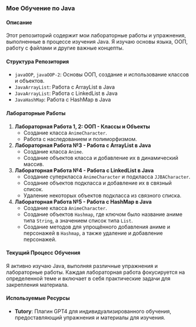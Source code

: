 ### Мое Обучение по Java

#### Описание
Этот репозиторий содержит мои лабораторные работы и упражнения, выполненные в процессе изучения Java. Я изучаю основы языка, ООП, работу с файлами и другие важные концепты.

#### Структура Репозитория
- `javaOOP`, `javaOOP-2`: Основы ООП, создание и использование классов и объектов.
- `JavaArrayList`: Работа с ArrayList в Java
- `JavaArrayList`: Работа с LinkedList в Java
- `JavaHashMap`: Работа с HashMap в Java

#### Лабораторные Работы
1. **Лабораторная Работа 1, 2: ООП - Классы и Объекты**
    - Создание класса `AnimeCharacter`.
    - Работа с наследованием и полиморфизмом.
2. **Лабораторная Работа №3 - Работа с ArrayList в Java**
    - Создание класса `Anime`.
    - Создание объектов класса и добавление их в динамический массив.
3. **Лабораторная Работа №4 - Работа с LinkedList в Java**
   - Создание суперкласса `AnimeCharacter` и подкласса `JJBACharacter`.
   - Создание объектов подкласса и добавление их в связный список.
   - Удаление некоторых объектов подкласса из связного списка.
4. **Лабораторная Работа №5 - Работа с HashMap в Java**
   - Создание класса `AnimeCharacter`.
   - Создание объектов `Hashmap`, где ключом было название аниме типа `String`, а значением список типа `List`.
   - Создание методов для упрощённого добавления аниме и персонажей в `Hashmap`, а также удаление и добавление персонажей.
#### Текущий Процесс Обучения
Я активно изучаю Java, выполняя различные упражнения и лабораторные работы. Каждая лабораторная работа фокусируется на определенной теме и включает в себя практические задачи для закрепления материала.

#### Используемые Ресурсы
- **Tutory**: Плагин GPT4 для индивидуализированного обучения, предоставляющий упражнения и материалы для изучения.
